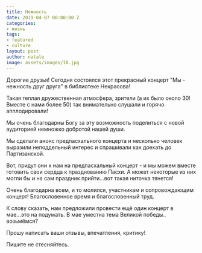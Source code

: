 ```yaml
---
title: Нежность
date: 2019-04-07 00:00:00 Z
categories:
- жизнь
tags:
- featured
- culture
layout: post
author: natale
image: assets/images/18.jpg
---
```


Дорогие друзья! Сегодня состоялся этот прекрасный концерт "Мы - нежность друг друга" в библиотеке Некрасова!

Такая теплая дружественная атмосфера, зрители (а их было около 30! Вместе с нами более 50) так внимательно слушали и горячо апплодировали!

Мы очень благодарны Богу за эту возможность поделиться с новой аудиторией немножко добротой нашей души.

Мы сделали анонс предпасхального концерта и несколько человек выразили неподдельный интерес и спрашивали как доехать до Партизанской.

Вот, придут они к нам на предпасхальный концерт - и мы можем вместе готовить свои сердца к празднованию Пасхи. А может некоторые из них могли бы и на сам праздник прийти...вот такая ниточка тянется!

Очень благодарна всем, и то молился, участникам и сопровождающим концерт! Благословенное время и благословенный труд.

К слову сказать, нам предложили провести ещё один концерт в мае...это на подумать. В мае уместна тема Великой победы.. возьмёмся?

Прошу написать ваши отзывы, впечатления, критику!

Пишите не стесняйтесь.

